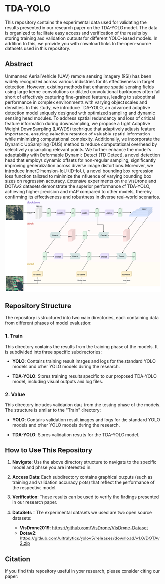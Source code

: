 # TDA-YOLO

This repository contains the experimental data used for validating the results presented in our research paper on the TDA-YOLO model. The data is organized to facilitate easy access and verification of the results by storing training and validation outputs for different YOLO-based models. In addition to this, we provide you with download links to the open-source datasets used in this repository.
## Abstract
Unmanned Aerial Vehicle (UAV) remote sensing imagery (RSI) has been widely recognized across various industries for its effectiveness in target detection. However, existing methods that enhance spatial sensing fields using large kernel convolutions or dilated convolutional backbones often fall short of effectively capturing fine-grained features, leading to suboptimal performance in complex environments with varying object scales and densities. In this study, we introduce TDA-YOLO, an advanced adaptive detection model uniquely designed with optimized sampling and dynamic sensing head modules. To address spatial redundancy and loss of critical feature information during downsampling, we propose a Light Adaptive Weight DownSampling (LAWDS) technique that adaptively adjusts feature importance, ensuring selective retention of valuable spatial information while minimizing computational complexity. Additionally, we incorporate the Dynamic UpSampling (DUS) method to reduce computational overhead by selectively upsampling relevant points. We further enhance the model's adaptability with Deformable Dynamic Detect (TD Detect), a novel detection head that employs dynamic offsets for non-regular sampling, significantly improving generalization across diverse image distortions. Moreover, we introduce InnerDimension-IoU (ID-IoU), a novel bounding box regression loss function tailored to minimize the influence of varying bounding box sizes on regression accuracy. Extensive experiments on the VisDrone and DOTAv2 datasets demonstrate the superior performance of TDA-YOLO, achieving higher precision and mAP compared to other models, thereby confirming its effectiveness and robustness in diverse real-world scenarios.
![Overview of the structure of TDA-YOLO](/images/TDA-YOLO.png)

## Repository Structure

The repository is structured into two main directories, each containing data from different phases of model evaluation:

### 1. Train

This directory contains the results from the training phase of the models. It is subdivided into three specific subdirectories:

- **YOLO**: Contains training result images and logs for the standard YOLO models and other YOLO models during the research.
  
- **TDA-YOLO**: Stores training results specific to our proposed TDA-YOLO model, including visual outputs and log files.

### 2. Value

This directory includes validation data from the testing phase of the models. The structure is similar to the "Train" directory:

- **YOLO**: Contains validation result images and logs for the standard YOLO models and other YOLO models during the research.
  
- **TDA-YOLO**: Stores validation results for the TDA-YOLO model.

## How to Use This Repository

1. **Navigate**: Use the above directory structure to navigate to the specific model and phase you are interested in.
   
2. **Access Data**: Each subdirectory contains graphical outputs (such as training and validation accuracy plots) that reflect the performance of the respective model.

3. **Verification**: These results can be used to verify the findings presented in our research paper.

4. **DataSets**：The experimental datasets we used are two open source datasets:
   - **VisDrone2019**: https://github.com/VisDrone/VisDrone-Dataset
   - **Dotav2**: https://github.com/ultralytics/yolov5/releases/download/v1.0/DOTAv2.zip

## Citation

If you find this repository useful in your research, please consider citing our paper:


